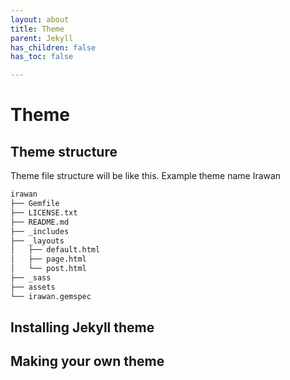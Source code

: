 ```yaml
---
layout: about
title: Theme
parent: Jekyll
has_children: false
has_toc: false

---
```

# Theme

## Theme structure

Theme file structure will be like this. Example theme name Irawan
```bash
irawan
├── Gemfile
├── LICENSE.txt
├── README.md
├── _includes
├── _layouts
│   ├── default.html
│   ├── page.html
│   └── post.html
├── _sass
├── assets
└── irawan.gemspec
```
## Installing Jekyll theme


## Making your own theme


